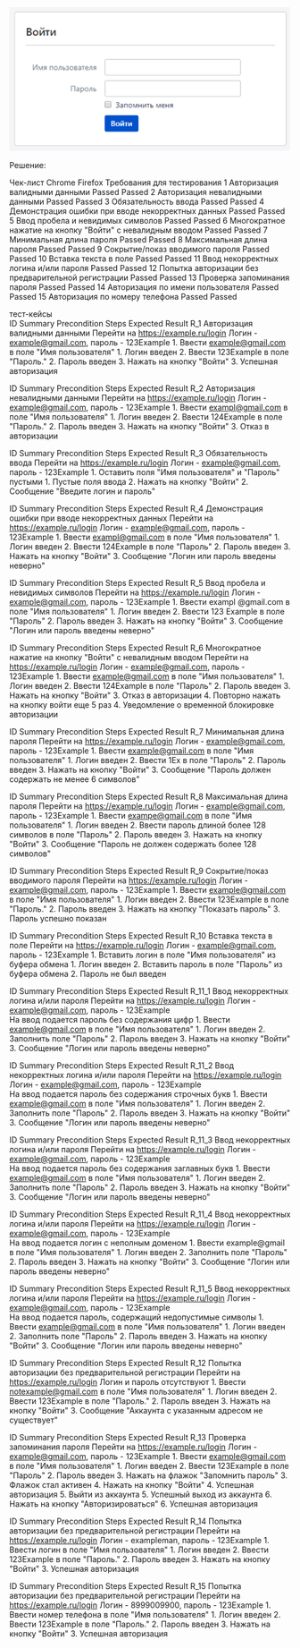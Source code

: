 


![img.png](img.png)

Решение:

Чек-лист	Chrome	Firefox
Требования для тестирования
1	Авторизация валидными данными	Passed	Passed
2	Авторизация невалидными данными	Passed	Passed
3	Обязательность ввода	Passed	Passed
4	Демонстрация ошибки при вводе некорректных данных	Passed	Passed
5	Ввод пробела и невидимых символов	Passed	Passed
6	Многократное нажатие на кнопку "Войти" с невалидным вводом	Passed	Passed
7	Минимальная длина пароля	Passed	Passed
8	Максимальная длина пароля	Passed	Passed
9	Сокрытие/показ вводимого пароля	Passed	Passed
10	Вставка текста в поле	Passed	Passed
11	Ввод некорректных логина и/или пароля	Passed	Passed
12	Попытка авторизации без предварительной регистрации	Passed	Passed
13	Проверка запоминания пароля	Passed	Passed
14	Авторизация по имени пользователя	Passed	Passed
15	Авторизация по номеру телефона	Passed	Passed








тест-кейсы	 	 	 
ID	Summary	Precondition	Steps	Expected Result
R_1	Авторизация валидными данными	Перейти на https://example.ru/login                                        Логин - example@gmail.com, пароль - 123Example	1. Ввести example@gmail.com в поле "Имя пользователя"	1. Логин введен
2. Ввести 123Example в поле "Пароль."	2. Пароль введен
3. Нажать на кнопку "Войти"	3. Успешная авторизация

ID	Summary	Precondition	Steps	Expected Result
R_2	Авторизация невалидными данными	Перейти на https://example.ru/login                                        Логин - example@gmail.com, пароль - 123Example	1. Ввести exampl@gmail.com в поле "Имя пользователя"	1. Логин введен
2. Ввести 124Example в поле "Пароль."	2. Пароль введен
3. Нажать на кнопку "Войти"	3. Отказ в авторизации

ID	Summary	Precondition	Steps	Expected Result
R_3	Обязательность ввода	Перейти на https://example.ru/login                                        Логин - example@gmail.com, пароль - 123Example	1. Оставить поля "Имя пользователя" и "Пароль" пустыми	1. Пустые поля ввода
2. Нажать на кнопку "Войти"	2. Сообщение "Введите логин и пароль"

ID	Summary	Precondition	Steps	Expected Result
R_4	Демонстрация ошибки при вводе некорректных данных	Перейти на https://example.ru/login                                        Логин - example@gmail.com, пароль - 123Example	1. Ввести exampl@gmail.com в поле "Имя пользователя"	1. Логин введен
2. Ввести 124Example в поле "Пароль"	2. Пароль введен
3. Нажать на кнопку "Войти"	3. Сообщение "Логин или пароль введены неверно"

ID	Summary	Precondition	Steps	Expected Result
R_5	Ввод пробела и невидимых символов	Перейти на https://example.ru/login                                        Логин - example@gmail.com, пароль - 123Example	1. Ввести exampl @gmail.com в поле "Имя пользователя"	1. Логин введен
2. Ввести 123 Example в поле "Пароль"	2. Пароль введен
3. Нажать на кнопку "Войти"	3. Сообщение "Логин или пароль введены неверно"

ID	Summary	Precondition	Steps	Expected Result
R_6	Многократное нажатие на кнопку "Войти" с невалидным вводом	Перейти на https://example.ru/login                                        Логин - example@gmail.com, пароль - 123Example	1. Ввести example@gmail.com в поле "Имя пользователя"	1. Логин введен
2. Ввести 124Example в поле "Пароль"	2. Пароль введен
3. Нажать на кнопку "Войти"	3. Отказ в авторизации
4. Повторно нажать на кнопку войти еще 5 раз	4. Уведомление о временной блокировке авторизации

ID	Summary	Precondition	Steps	Expected Result
R_7	Минимальная длина пароля	Перейти на https://example.ru/login                                        Логин - example@gmail.com, пароль - 123Example	1. Ввести example@gmail.com в поле "Имя пользователя"	1. Логин введен
2. Ввести 1Ex в поле "Пароль"	2. Пароль введен
3. Нажать на кнопку "Войти"	3. Сообщение "Пароль должен содержать не менее 6 символов"

ID	Summary	Precondition	Steps	Expected Result
R_8	Максимальная длина пароля	Перейти на https://example.ru/login                                        Логин - example@gmail.com, пароль - 123Example	1. Ввести exampe@gmail.com в поле "Имя пользователя"	1. Логин введен
2. Ввести пароль длиной более 128 символов в поле "Пароль"	2. Пароль введен
3. Нажать на кнопку "Войти"	3. Сообщение "Пароль не должен содержать более 128 символов"

ID	Summary	Precondition	Steps	Expected Result
R_9	Сокрытие/показ вводимого пароля	Перейти на https://example.ru/login                                        Логин - example@gmail.com, пароль - 123Example	1. Ввести example@gmail.com в поле "Имя пользователя"	1. Логин введен
2. Ввести 123Example в поле "Пароль."	2. Пароль введен
3. Нажать на кнопку "Показать пароль"	3. Пароль успешно показан

ID	Summary	Precondition	Steps	Expected Result
R_10	Вставка текста в поле	Перейти на https://example.ru/login                                        Логин - example@gmail.com, пароль - 123Example	1. Вставить логин в поле "Имя пользователя" из буфера обмена	1. Логин введен
2. Вставить пароль в поле "Пароль" из буфера обмена	2. Пароль не был введен

ID	Summary	Precondition	Steps	Expected Result
R_11_1	Ввод некорректных логина и/или пароля	Перейти на https://example.ru/login                                        Логин - example@gmail.com, пароль - 123Example            
На ввод подается пароль без содержания цифр	1. Ввести example@gmail.com в поле "Имя пользователя"	1. Логин введен
2. Заполнить поле "Пароль"	2. Пароль введен
3. Нажать на кнопку "Войти"	3. Сообщение "Логин или пароль введены неверно"

ID	Summary	Precondition	Steps	Expected Result
R_11_2	Ввод некорректных логина и/или пароля	Перейти на https://example.ru/login                                        Логин - example@gmail.com, пароль - 123Example            
На ввод подается пароль без содержания строчных букв	1. Ввести example@gmail.com в поле "Имя пользователя"	1. Логин введен
2. Заполнить поле "Пароль"	2. Пароль введен
3. Нажать на кнопку "Войти"	3. Сообщение "Логин или пароль введены неверно"

ID	Summary	Precondition	Steps	Expected Result
R_11_3	Ввод некорректных логина и/или пароля	Перейти на https://example.ru/login                                        Логин - example@gmail.com, пароль - 123Example            
На ввод подается пароль без содержания заглавных букв	1. Ввести example@gmail.com в поле "Имя пользователя"	1. Логин введен
2. Заполнить поле "Пароль"	2. Пароль введен
3. Нажать на кнопку "Войти"	3. Сообщение "Логин или пароль введены неверно"

ID	Summary	Precondition	Steps	Expected Result
R_11_4	Ввод некорректных логина и/или пароля	Перейти на https://example.ru/login                                        Логин - example@gmail.com, пароль - 123Example            
На ввод подается логин с неполным доменом	1. Ввести example@gmail в поле "Имя пользователя"	1. Логин введен
2. Заполнить поле "Пароль"	2. Пароль введен
3. Нажать на кнопку "Войти"	3. Сообщение "Логин или пароль введены неверно"

ID	Summary	Precondition	Steps	Expected Result
R_11_5	Ввод некорректных логина и/или пароля	Перейти на https://example.ru/login                                        Логин - example@gmail.com, пароль - 123Example            
На ввод подается пароль, содержащий недопустимые символы	1. Ввести example@gmail.com в поле "Имя пользователя"	1. Логин введен
2. Заполнить поле "Пароль"	2. Пароль введен
3. Нажать на кнопку "Войти"	3. Сообщение "Логин или пароль введены неверно"

ID	Summary	Precondition	Steps	Expected Result
R_12	Попытка авторизации без предварительной регистрации	Перейти на https://example.ru/login                                        Логин и пароль отсутствуют	1. Ввести notexample@gmail.com в поле "Имя пользователя"	1. Логин введен
2. Ввести 123Example в поле "Пароль."	2. Пароль введен
3. Нажать на кнопку "Войти"	3. Сообщение "Аккаунта с указанным адресом не существует"

ID	Summary	Precondition	Steps	Expected Result
R_13	Проверка запоминания пароля	Перейти на https://example.ru/login                                        Логин - example@gmail.com, пароль - 123Example	1. Ввести example@gmail.com в поле "Имя пользователя"	1. Логин введен
2. Ввести 123Example в поле "Пароль"	2. Пароль введен
3. Нажать на флажок "Запомнить пароль"	3. Флажок стал активен
4. Нажать на кнопку "Войти"	4. Успешная авторизация
5. Выйти из аккаунта	5. Успешный выход из аккаунта
6. Нажать на кнопку "Авторизироваться"	6. Успешная авторизация

ID	Summary	Precondition	Steps	Expected Result
R_14	Попытка авторизации без предварительной регистрации	Перейти на https://example.ru/login                                        Логин - exampleman, пароль - 123Example	1. Ввести логин в поле "Имя пользователя"	1. Логин введен
2. Ввести 123Example в поле "Пароль."	2. Пароль введен
3. Нажать на кнопку "Войти"	3. Успешная авторизация

ID	Summary	Precondition	Steps	Expected Result
R_15	Попытка авторизации без предварительной регистрации	Перейти на https://example.ru/login                                        Логин - 8999009900, пароль - 123Example	1. Ввести номер телефона в поле "Имя пользователя"	1. Логин введен
2. Ввести 123Example в поле "Пароль."	2. Пароль введен
3. Нажать на кнопку "Войти"	3. Успешная авторизация	
